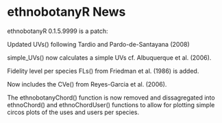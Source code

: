 # ethnobotanyR News

ethnobotanyR 0.1.5.9999 is a patch:

Updated UVs() following Tardio and Pardo-de-Santayana (2008)

simple_UVs() now calculates a simple UVs cf. Albuquerque et al. (2006).

Fidelity level per species FLs() from Friedman et al. (1986) is added.

Now includes the CVe() from Reyes-Garcia et al. (2006).

The ethnobotanyChord() function is now removed and dissagregated into ethnoChord() and ethnoChordUser() functions to allow for plotting simple circos plots of the uses and users per species. 

